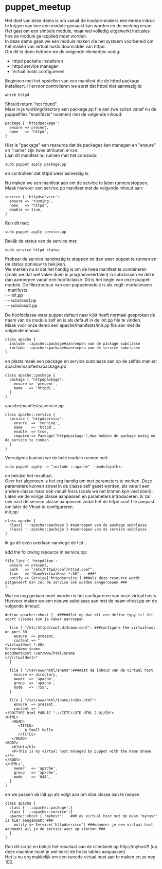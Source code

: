 # puppet_meetup
Het doel van deze demo is om vanuit de module-makers een eerste indruk te krijgen van hoe een module gemaakt kan worden en de werking ervan. Het gaat om een simpele module, maar wel volledig uitgewerkt inclusies hoe de module ge-applied moet worden.<br />
In deze demo gaan we een module maken die het systeem voorbereid om het maken van virtual hosts doormiddel van httpd.<br />
Om dit te doen hebben we de volgende elementen nodig:
* httpd packahe installeren
* httpd service managen
* Virtual hosts configureren

Beginnen met het opstellen van een manifest die de httpd package installeert. Hiervoor controlleren we eerst dat httpd niet aanwezig is:
```
which httpd
```
Should return "not found".<br />
Maar in je workingdirectory een package.pp file aan (we zullen vanaf nu de puppetfiles "manifests" noemen) met de volgende inhoud:
```
package { 'httpdpackage':
  ensure => present,
  name   => 'httpd',
}
```
Hier is "package" een resource dat de packages kan managen en "ensure" en "name" zijn twee atributen ervan.<br />
Laat dit manifest nu runnen met het comando:
```
sudo puppet apply package.pp
```
en controlleer dat httpd weer aanwezig is.<br />

Nu maken we een manifest aan om de service te laten runnen/stoppen. Maak hiervoor een service.pp manifest met de volgende inhoud aan:
```
service { 'httpdservice':
  ensure => 'running',
  name   => 'httpd',
  enable => true,
}
```
Run dit met:
```
sudo puppet apply service.pp
```
Bekijk de status van de service met:
```
sudo service httpd status
```
Probeer de service handmatig te stoppen en dan weer puppet te runnen en de status opnieuw te bekijken.<br />
We merken nu al dat het handig is om de twee manifest te combineren (zoals we dat wel vaker doen in programmeertalen) in subclassen en deze dan aanroepen vanaf een hoofdclasse. Dit is het begin van onze puppet-module. De filestructuur van een puppetmodule is als voglt:
modulename<br />
⋅⋅manifests<br />
⋅⋅⋅⋅init.pp<br />
⋅⋅⋅⋅subclass1.pp<br />
⋅⋅⋅⋅subclass2.pp<br />

De hoofdclasse waar puppet default naar kijkt heeft normaal gesproken de naam van de module zelf en is als default in de init.pp file te vinden.<br />
Maak voor onze demo een apache/manifests/init.pp file aan met de volgende inhoud:
```
class apache {
  include ::apache::package#aanroepen van de package subclasse
  include ::apache::package#aanroepen van de service subclasse
}
```
en plaats maak een package en service subclasse aan op de zelfde manier:<br />
apache/manifests/package.pp
```
class apache::package {
  package { 'httpdpackage':
    ensure => 'present',
    name   => 'httpdi',
  }
}
```
apache/manifests/service.pp
```
class apache::service {
  service { 'httpdservice':
    ensure  => 'running',
    name    => 'httpd',
    enable  => true,
    require => Package['httpdpackage'],#we hebben de package nodig om de service te runnen
  }
}
```
Vervolgens kunnen we de hele module runnen met:
```
sudo puppet apply -e "include ::apache" --modulepath=.
```
en bekijke het resultaat.<br />
Over het algemeen is het erg handig om met parameters te werken. Deze parameters kunnen zowel in de classe zelf geset worden, als vanuit een andere classe maar ook vanuit hiera (zoals we het binnen kpn veel doen). Laten we de vorige classe aanpassen en parameters introduceren. Ik zal ook vast de service classe aanpassen zodat het de httpd.conf file aanpast om later de Vhost te configureren.<br />
init.pp:
```
class apache {
  class{ '::apache::package'} #aanroepen van de package subclasse
  class{ '::apache::package'} #aanroepen van de service subclasse
}
```
ik ga dit even overlaan vanwege de tijd...<br />


add the following resource in service.pp:
```
file_line { 'httpdline':
  ensure => present,
  path   => "/etc/httpd/conf/httpd.conf",
  line   => "NameVirtualHost *:80",   ###*
  notify => Service['httpdservice'] ###als deze resource wordt uitgevoert dan zal de service ook worden aangeroepen ###
}
```

Wat nu nog gedaan moet worden is het configureren van onze virtual hosts. Hiervoor maken we een nieuwe subclasse aan met de naam vhost.pp en de volgende inhoud:
```
define apache::vhost {  ######let op dat dit een define typy is! dit soort classes kun je vaker aanroepen

  file { "/etc/httpd/conf.d/$name.conf": ###configure the virtualhost on port 80
    ensure  => present,
    content => "
<VirtualHost *:80>
ServerName $name
DocumentRoot /var/www/html/$name
</VirtualHost>"
  }

  file { "/var/www/html/$name":####zet de inhoud van de virtual host
    ensure => directory,
    owner  => 'apache',
    group  => 'apache',
    mode   => '755',
  }

  file { "/var/www/html/$name/index.html":
    ensure  => present,
    content => '
<!DOCTYPE html PUBLIC "-//IETF//DTD HTML 2.0//EN">
<HTML>
   <HEAD>
      <TITLE>
         A Small Hello 
      </TITLE>
   </HEAD>
<BODY>
   <H1>Hi</H1>
   <P>This is my virtual host managed by puppet with the name $name.</P> 
</BODY>
</HTML>',
    owner   => 'apache',
    group   => 'apache',
    mode    => '644',
  }
}
```
en we passen de init.pp als volgt aan om dize classe aan te roepen:
```
class apache {
  class { '::apache::package':}
  class { '::apache::service':}
  apache::vhost { 'myhost':   ### de virtual host met de naam "myhost" is hier aangemaakt ###
    notify => Service['httpdservice'] ###wanneer je een virtual host aanmaakt wil je de service weer op starten ###
  }
}
```
Run dit script en bekijk het resultaat aan de clientside op http://myhost!! (op deze machine moet je wel eerst de hosts tables aanpassen)<br />
Het is nu erg makkelijk om een tweede virtual host aan te maken en zo nog 100.
































